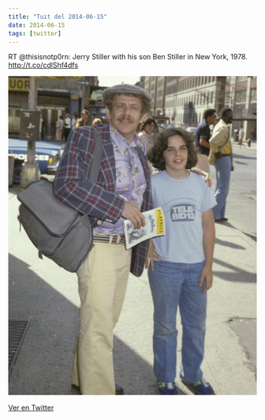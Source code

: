 ```yaml
---
title: "Tuit del 2014-06-15"
date: 2014-06-15
tags: [twitter]
---
```


RT @thisisnotp0rn: Jerry Stiller with his son Ben Stiller in New York, 1978. http://t.co/cdlShf4dfs

![Imagen](/assets/images/478157680457318401-BqGZxJSCcAABKM8.jpg)

[Ver en Twitter](https://twitter.com/i/web/status/478157680457318401)
